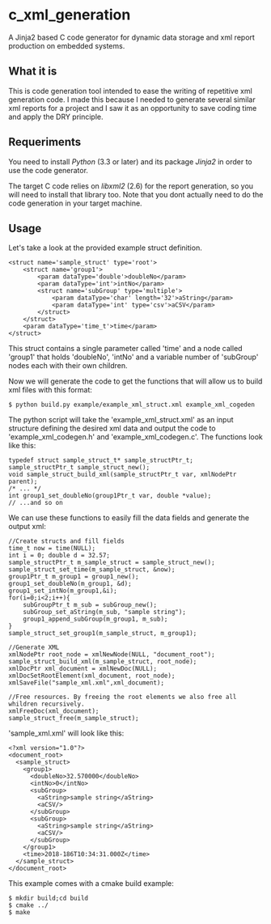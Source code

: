 # c_xml_generation

A Jinja2 based C code generator for dynamic data storage and xml report production on embedded systems.

## What it is

This is code generation tool intended to ease the writing of repetitive xml generation code. I made this because I needed to generate several similar xml reports for a project and I saw it as an opportunity to save coding time and apply the DRY principle.

## Requeriments

You need to install *Python* (3.3 or later) and its package *Jinja2* in order to use the code generator.

The target C code relies on *libxml2* (2.6) for the report generation, so you will need to install that library too. Note that you dont actually need to do the code generation in your target machine.

## Usage

Let's take a look at the provided example struct definition.

	<struct name='sample_struct' type='root'>
	    <struct name='group1'>
	        <param dataType='double'>doubleNo</param>
	        <param dataType='int'>intNo</param>
	        <struct name='subGroup' type='multiple'>
	            <param dataType='char' length='32'>aString</param>
	            <param dataType='int' type='csv'>aCSV</param>
	        </struct>
	    </struct>
	    <param dataType='time_t'>time</param>
	</struct>

This struct contains a single parameter called 'time' and a node called 'group1' that holds 'doubleNo', 'intNo' and a variable number of 'subGroup' nodes each with their own children.

Now we will generate the code to get the functions that will allow us to build xml files with this format:
    
    $ python build.py example/example_xml_struct.xml example_xml_cogeden

The python script will take the 'example_xml_struct.xml' as an input structure defining the desired xml data and output the code to 'example_xml_codegen.h' and 'example_xml_codegen.c'. The functions look like this:

	typedef struct sample_struct_t* sample_structPtr_t;
	sample_structPtr_t sample_struct_new();
	void sample_struct_build_xml(sample_structPtr_t var, xmlNodePtr parent);
	/* ... */
	int group1_set_doubleNo(group1Ptr_t var, double *value);
	// ...and so on

We can use these functions to easily fill the data fields and generate the output xml:
	
	//Create structs and fill fields	
	time_t now = time(NULL); 
	int i = 0; double d = 32.57;
	sample_structPtr_t m_sample_struct = sample_struct_new();
	sample_struct_set_time(m_sample_struct, &now);
	group1Ptr_t m_group1 = group1_new();
	group1_set_doubleNo(m_group1, &d);
	group1_set_intNo(m_group1,&i);
	for(i=0;i<2;i++){
		subGroupPtr_t m_sub = subGroup_new();
		subGroup_set_aString(m_sub, "sample string");
		group1_append_subGroup(m_group1, m_sub);
	}
	sample_struct_set_group1(m_sample_struct, m_group1);

	//Generate XML
	xmlNodePtr root_node = xmlNewNode(NULL, "document_root");
	sample_struct_build_xml(m_sample_struct, root_node); 
	xmlDocPtr xml_document = xmlNewDoc(NULL);
	xmlDocSetRootElement(xml_document, root_node);
	xmlSaveFile("sample_xml.xml",xml_document);
	
	//Free resources. By freeing the root elements we also free all whildren recursively.	
	xmlFreeDoc(xml_document);
	sample_struct_free(m_sample_struct);

'sample_xml.xml' will look like this:

	<?xml version="1.0"?>
	<document_root>
	  <sample_struct>
	    <group1>
	      <doubleNo>32.570000</doubleNo>
	      <intNo>0</intNo>
	      <subGroup>
	        <aString>sample string</aString>
	        <aCSV/>
	      </subGroup>
	      <subGroup>
	        <aString>sample string</aString>
	        <aCSV/>
	      </subGroup>
	    </group1>
	    <time>2018-186T10:34:31.000Z</time>
	  </sample_struct>
	</document_root>

This example comes with a cmake build example:

    $ mkdir build;cd build
    $ cmake ../
    $ make
